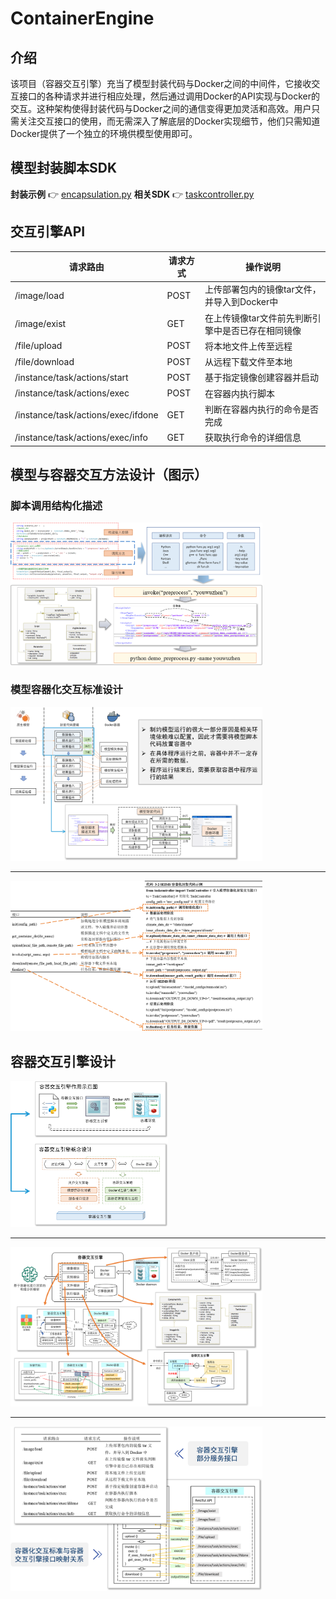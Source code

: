 # ContainerEngine

## 介绍
该项目（容器交互引擎）充当了模型封装代码与Docker之间的中间件，它接收交互接口的各种请求并进行相应处理，然后通过调用Docker的API实现与Docker的交互。这种架构使得封装代码与Docker之间的通信变得更加灵活和高效。用户只需关注交互接口的使用，而无需深入了解底层的Docker实现细节，他们只需知道Docker提供了一个独立的环境供模型使用即可。

## 模型封装脚本SDK
**封装示例** 👉 [encapsulation.py](https://github.com/chance7bin/ContainerEngine/blob/main/src/main/resources/static/encapsulation/encapsulation.py)
**相关SDK** 👉 [taskcontroller.py](https://github.com/chance7bin/ContainerEngine/blob/main/src/main/resources/static/encapsulation/taskcontroller.py)

## 交互引擎API

| 请求路由                           | 请求方式 | 操作说明                                          |
| ---------------------------------- | -------- | ------------------------------------------------- |
| /image/load                        | POST     | 上传部署包内的镜像tar文件，并导入到Docker中       |
| /image/exist                       | GET      | 在上传镜像tar文件前先判断引擎中是否已存在相同镜像 |
| /file/upload                       | POST     | 将本地文件上传至远程                              |
| /file/download                     | POST     | 从远程下载文件至本地                              |
| /instance/task/actions/start       | POST     | 基于指定镜像创建容器并启动                        |
| /instance/task/actions/exec        | POST     | 在容器内执行脚本                                  |
| /instance/task/actions/exec/ifdone | GET      | 判断在容器内执行的命令是否完成                    |
| /instance/task/actions/exec/info   | GET      | 获取执行命令的详细信息                            |




## 模型与容器交互方法设计（图示）

### 脚本调用结构化描述
<img src="./doc/images/1.png" width="80%" />


### 模型容器化交互标准设计
<img src="./doc/images/2.png" width="80%" />

------

<img src="./doc/images/3.png" width="80%" />

## 容器交互引擎设计
<img src="./doc/images/4.png" width="50%" />

------

<img src="./doc/images/5.png" width="80%" />

------

<img src="./doc/images/6.png" width="80%" />



